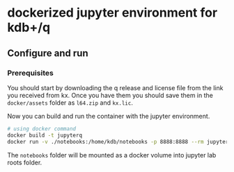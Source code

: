 # dockerized jupyter environment for kdb+/q

## Configure and run

### Prerequisites

You should start by downloading the q release and license file from the link you
received from kx. Once you have them you should save them in the `docker/assets`
folder as `l64.zip` and `kx.lic`.

Now you can build and run the container with the jupyter environment.

```bash
# using docker command
docker build -t jupyterq
docker run -v ./notebooks:/home/kdb/notebooks -p 8888:8888 --rm jupyterq
```

The `notebooks` folder will be mounted as a docker volume into jupyter lab roots
folder.
